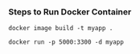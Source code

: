 ### Steps to Run Docker Container

`docker image build -t myapp . `

`docker run -p 5000:3300 -d myapp`

